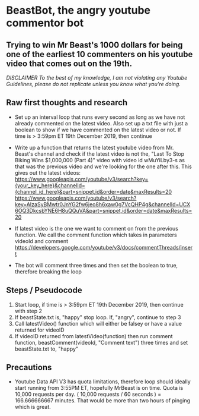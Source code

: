 # BeastBot, the angry youtube commentor bot
## Trying to win Mr Beast's 1000 dollars for being one of the earliest 10 commenters on his youtube video that comes out on the 19th. 

_*DISCLAIMER* To the best of my knowledge, I am not violating any Youtube Guidelines, please do not replicate unless you know what you're doing._

## Raw first thoughts and research
* Set up an interval loop that runs every second as long as we have not already commented on the latest video. Also set up a txt file with just a boolean to show if we have commented on the latest video or not. If time is > 3:59pm ET 19th December 2019, then continue
* Write up a function that returns the latest youtube video from Mr. Beast's channel and check if the latest video is not the, "Last To Stop Biking Wins $1,000,000 (Part 4)" video with video id wMuYiLby3-s as that was the previous video and we're looking for the one after this.
This gives out the latest videos: https://www.googleapis.com/youtube/v3/search?key={your_key_here}&channelId={channel_id_here}&part=snippet,id&order=date&maxResults=20
https://www.googleapis.com/youtube/v3/search?key=AIzaSyBMwtr0JnYG2fw6jeo8h6xaw0g7VcQHP4g&channelId=UCX6OQ3DkcsbYNE6H8uQQuVA&part=snippet,id&order=date&maxResults=20

* If latest video is the one we want to comment on from the previous function. We call the comment function which takes in parameters videoId and comment
https://developers.google.com/youtube/v3/docs/commentThreads/insert
* The bot will comment three times and then set the boolean to true, therefore breaking the loop

## Steps / Pseudocode
1) Start loop, if time is > 3:59pm ET 19th December 2019, then continue with step 2
2) If beastState.txt is, "happy" stop loop. If, "angry", continue to step 3
3) Call latestVideo() function which will either be falsey or have a value returned for videoID
4) If videoID returned from latestVideo(function) then run comment function, beastComment(videoId, "Comment text") three times and set beastState.txt to, "happy"

## Precautions
* Youtube Data API V3 has quota limitations, therefore loop should ideally start running from 3:55PM ET, hopefully MrBeast is on time. Quota is 10,000 requests per day. ( 10,000 requests / 60 seconds ) = 166.666666667 minutes. That would be more than two hours of pinging which is great. 

